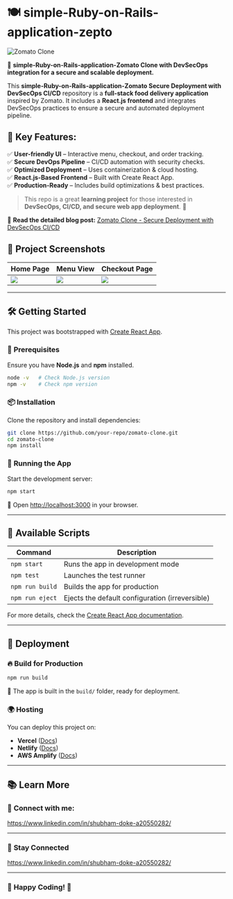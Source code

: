 # 🍽️ **simple-Ruby-on-Rails-application-zepto**  

![Zomato Clone](https://miro.medium.com/v2/resize:fit:1400/format:webp/1*X_hm5iF0NRjbOZHB6RQIFA.jpeg)  

🚀 **simple-Ruby-on-Rails-application-Zomato Clone with DevSecOps integration for a secure and scalable deployment.**  

This **simple-Ruby-on-Rails-application-Zomato Secure Deployment with DevSecOps CI/CD** repository is a **full-stack food delivery application** inspired by Zomato. It includes a **React.js frontend** and integrates DevSecOps practices to ensure a secure and automated deployment pipeline.  

## 🔹 **Key Features:**  

✅ **User-friendly UI** – Interactive menu, checkout, and order tracking.  
✅ **Secure DevOps Pipeline** – CI/CD automation with security checks.  
✅ **Optimized Deployment** – Uses containerization & cloud hosting.  
✅ **React.js-Based Frontend** – Built with Create React App.  
✅ **Production-Ready** – Includes build optimizations & best practices.  

> This repo is a great **learning project** for those interested in **DevSecOps, CI/CD, and secure web app deployment**. 🚀

🔗 **Read the detailed blog post:** [Zomato Clone - Secure Deployment with DevSecOps CI/CD](https://blog.prodevopsguytech.com/zomato-clone-secure-deployment-with-devsecops-cicd)  

## 📸 **Project Screenshots**  

| Home Page | Menu View | Checkout Page |  
|-----------|----------|---------------|  
| ![](https://miro.medium.com/v2/resize:fit:750/format:webp/1*xVxk3tSbk9yA6hel60t13g.png) | ![](https://miro.medium.com/v2/resize:fit:750/format:webp/1*KOwp6K2sOcSmDyk9Axnvhw.png) | ![](https://miro.medium.com/v2/resize:fit:750/format:webp/1*t1x_F_qwHI6anvRHS59OxA.png) |  

---

## 🛠️ **Getting Started**  

This project was bootstrapped with [Create React App](https://github.com/facebook/create-react-app).  

### 🔧 **Prerequisites**  

Ensure you have **Node.js** and **npm** installed.  

```sh
node -v   # Check Node.js version
npm -v    # Check npm version
```

### 📦 **Installation**  

Clone the repository and install dependencies:  

```sh
git clone https://github.com/your-repo/zomato-clone.git  
cd zomato-clone  
npm install  
```

### 🚀 **Running the App**  

Start the development server:  

```sh
npm start  
```

🔗 Open [http://localhost:3000](http://localhost:3000) in your browser.  

---

## 📜 **Available Scripts**  

| Command | Description |  
|---------|------------|  
| `npm start` | Runs the app in development mode |  
| `npm test` | Launches the test runner |  
| `npm run build` | Builds the app for production |  
| `npm run eject` | Ejects the default configuration (irreversible) |  

For more details, check the [Create React App documentation](https://facebook.github.io/create-react-app/docs/getting-started).  

---

## 🚢 **Deployment**  

### 🔥 **Build for Production**  

```sh
npm run build  
```

📂 The app is built in the `build/` folder, ready for deployment.  

### 🌍 **Hosting**  

You can deploy this project on:  

- **Vercel** ([Docs](https://vercel.com/docs))  
- **Netlify** ([Docs](https://docs.netlify.com/))  
- **AWS Amplify** ([Docs](https://docs.aws.amazon.com/amplify/latest/userguide/welcome.html))  

---

## 📚 Learn More

### 📧 **Connect with me:**
https://www.linkedin.com/in/shubham-doke-a20550282/

---

### 📢 **Stay Connected**  
https://www.linkedin.com/in/shubham-doke-a20550282/

---

### 🎉 **Happy Coding!** 🚀  
